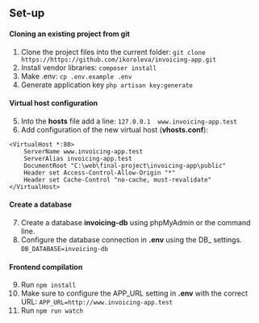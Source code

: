 ## Set-up
#### Cloning an existing project from git
1. Clone the project files into the current folder: 
   ```git clone https://https://github.com/ikoroleva/invoicing-app.git```
2. Install vendor libraries: `composer install`
3. Make .env: `cp .env.example .env`
4. Generate application key `php artisan key:generate`

#### Virtual host configuration
5. Into the **hosts** file add a line: `127.0.0.1  www.invoicing-app.test`
6. Add configuration of the new virtual host (**vhosts.conf**):
```
<VirtualHost *:80>
    ServerName www.invoicing-app.test
    ServerAlias invoicing-app.test
    DocumentRoot "C:\web\final-project\invoicing-app\public"
    Header set Access-Control-Allow-Origin "*"
    Header set Cache-Control "no-cache, must-revalidate"
</VirtualHost>
```
#### Create a database
7. Create a database **invoicing-db** using phpMyAdmin or the command line.
8. Configure the database connection in **.env** using the DB_ settings.
`DB_DATABASE=invoicing-db`
#### Frontend compilation
9. Run `npm install`
10. Make sure to configure the APP_URL setting in **.env** with the correct URL: 
`APP_URL=http://www.invoicing-app.test`
11. Run `npm run watch`
